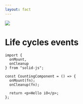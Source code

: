 ```yaml
---
layout: fact
---
```

<img src="/images/bar-01.png" class="absolute top-0 left-0" />

# Life cycles events

```ts{all|7|8}
import {
  onMount,
  onCleanup
} from "solid-js";

const CountingComponent = () => {
  onMount(fn);
  onCleanup(fn);

  return <p>Hello iO</p>;
};
```